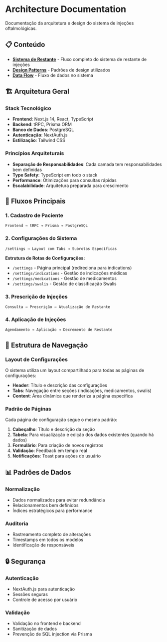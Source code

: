 # Architecture Documentation

Documentação da arquitetura e design do sistema de injeções oftalmológicas.

## 📋 Conteúdo

- **[Sistema de Restante](./balance-system.md)** - Fluxo completo do sistema de restante de injeções
- **[Design Patterns](./design-patterns.md)** - Padrões de design utilizados
- **[Data Flow](./data-flow.md)** - Fluxo de dados no sistema

## 🏗️ Arquitetura Geral

### Stack Tecnológico

- **Frontend**: Next.js 14, React, TypeScript
- **Backend**: tRPC, Prisma ORM
- **Banco de Dados**: PostgreSQL
- **Autenticação**: NextAuth.js
- **Estilização**: Tailwind CSS

### Princípios Arquiteturais

- **Separação de Responsabilidades**: Cada camada tem responsabilidades bem definidas
- **Type Safety**: TypeScript em todo o stack
- **Performance**: Otimizações para consultas rápidas
- **Escalabilidade**: Arquitetura preparada para crescimento

## 🔄 Fluxos Principais

### 1. Cadastro de Paciente

```
Frontend → tRPC → Prisma → PostgreSQL
```

### 2. Configurações do Sistema

```
/settings → Layout com Tabs → Subrotas Específicas
```

**Estrutura de Rotas de Configurações:**

- `/settings` - Página principal (redireciona para indications)
- `/settings/indications` - Gestão de indicações médicas
- `/settings/medications` - Gestão de medicamentos
- `/settings/swalis` - Gestão de classificação Swalis

### 3. Prescrição de Injeções

```
Consulta → Prescrição → Atualização de Restante
```

### 4. Aplicação de Injeções

```
Agendamento → Aplicação → Decremento de Restante
```

## 🎯 Estrutura de Navegação

### Layout de Configurações

O sistema utiliza um layout compartilhado para todas as páginas de configurações:

- **Header**: Título e descrição das configurações
- **Tabs**: Navegação entre seções (indicações, medicamentos, swalis)
- **Content**: Área dinâmica que renderiza a página específica

### Padrão de Páginas

Cada página de configuração segue o mesmo padrão:

1. **Cabeçalho**: Título e descrição da seção
2. **Tabela**: Para visualização e edição dos dados existentes (quando há dados)
3. **Formulário**: Para criação de novos registros
4. **Validação**: Feedback em tempo real
5. **Notificações**: Toast para ações do usuário

## 📊 Padrões de Dados

### Normalização

- Dados normalizados para evitar redundância
- Relacionamentos bem definidos
- Índices estratégicos para performance

### Auditoria

- Rastreamento completo de alterações
- Timestamps em todos os modelos
- Identificação de responsáveis

## 🔒 Segurança

### Autenticação

- NextAuth.js para autenticação
- Sessões seguras
- Controle de acesso por usuário

### Validação

- Validação no frontend e backend
- Sanitização de dados
- Prevenção de SQL injection via Prisma
